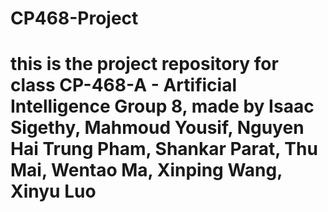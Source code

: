 # CP468-Project

# this is the project repository for class CP-468-A - Artificial Intelligence Group 8, made by Isaac Sigethy, Mahmoud Yousif, Nguyen Hai Trung Pham, Shankar Parat, Thu Mai, Wentao Ma, Xinping Wang, Xinyu Luo
